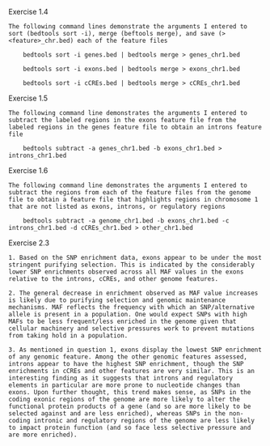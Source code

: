 
Exercise 1.4

    The following command lines demonstrate the arguments I entered to sort (bedtools sort -i), merge (beftools merge), and save (> <feature>_chr.bed) each of the feature files

        bedtools sort -i genes.bed | bedtools merge > genes_chr1.bed

        bedtools sort -i exons.bed | bedtools merge > exons_chr1.bed

        bedtools sort -i cCREs.bed | bedtools merge > cCREs_chr1.bed


Exercise 1.5 

    The following command line demonstrates the arguments I entered to subtract the labeled regions in the exons feature file from the labeled regions in the genes feature file to obtain an introns feature file

        bedtools subtract -a genes_chr1.bed -b exons_chr1.bed > introns_chr1.bed


Exercise 1.6

    The following command line demonstrates the arguments I entered to subtract the regions from each of the feature files from the genome file to obtain a feature file that highlights regions in chromosome 1 that are not listed as exons, introns, or regulatory regions

        bedtools subtract -a genome_chr1.bed -b exons_chr1.bed -c introns_chr1.bed -d cCREs_chr1.bed > other_chr1.bed



Exercise 2.3

    1. Based on the SNP enrichment data, exons appear to be under the most stringent purifying selection. This is indicated by the considerably lower SNP enrichments observed across all MAF values in the exons relative to the introns, cCREs, and other genome features.

    2. The general decrease in enrichment observed as MAF value increases is likely due to purifying selection and genomic maintenance mechanisms. MAF reflects the frequency with which an SNP/alternative allele is present in a population. One would expect SNPs with high MAFs to be less frequent/less enriched in the genome given that cellular machinery and selective pressures work to prevent mutations from taking hold in a population.

    3. As mentioned in question 1, exons display the lowest SNP enrichment of any genomic feature. Among the other genomic features assessed, introns appear to have the highest SNP enrichment, though the SNP enrichments in cCREs and other features are very similar. This is an interesting finding as it suggests that introns and regulatory elements in particular are more prone to nucleotide changes than exons. Upon further thought, this trend makes sense, as SNPs in the coding exonic regions of the genome are more likely to alter the functional protein products of a gene (and so are more likely to be selected against and are less enriched), whereas SNPs in the non-coding intronic and regulatory regions of the genome are less likely to impact protein function (and so face less selective pressure and are more enriched).    